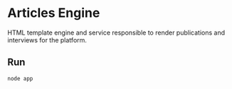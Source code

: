 # Articles Engine

HTML template engine and service responsible to render publications and interviews for the platform.

## Run
```js
node app
```
